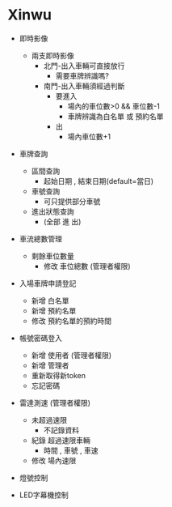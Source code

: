 # Xinwu

- 即時影像
  - 兩支即時影像
    - 北門-出入車輛可直接放行
      - 需要車牌辨識嗎?
    - 南門-出入車輛須經過判斷
      - 要進入
        - 場內的車位數>0 && 車位數-1
        - 車牌辨識為白名單 或 預約名單
      - 出
        - 場內車位數+1


- 車牌查詢
  - 區間查詢
    - 起始日期 , 結束日期(default=當日)
  - 車號查詢 
    - 可只提供部分車號
  - 進出狀態查詢 
    - (全部 進 出)


- 車流總數管理
  - 剩餘車位數量 
    - 修改 車位總數 (管理者權限)


- 入場車牌申請登記
  - 新增 白名單
  - 新增 預約名單
  - 修改 預約名單的預約時間



- 帳號密碼登入
  - 新增 使用者 (管理者權限)
  - 新增 管理者
  - 重新取得新token
  - 忘記密碼

  
- 雷達測速 (管理者權限)
  - 未超過速限
    - 不記錄資料
  - 紀錄 超過速限車輛
    - 時間 , 車號 , 車速
  - 修改 場內速限



- 燈號控制
- LED字幕機控制